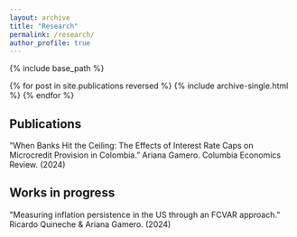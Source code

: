```yaml
---
layout: archive
title: "Research"
permalink: /research/
author_profile: true
---
```


{% include base_path %}

{% for post in site.publications reversed %}
  {% include archive-single.html %}
{% endfor %}

## Publications
“When Banks Hit the Ceiling: The Effects of Interest Rate Caps on Microcredit Provision in Colombia.” Ariana Gamero. Columbia Economics Review. (2024)


## Works in progress
"Measuring inflation persistence in the US through an FCVAR approach." Ricardo Quineche & Ariana Gamero. (2024)
